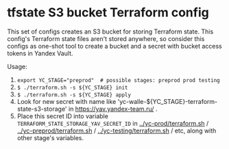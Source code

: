 # tfstate S3 bucket Terraform config

This set of configs creates an S3 bucket for storing Terraform state.
This config's Terraform state files aren't stored anywhere, so consider this configs as one-shot tool to create a bucket and a secret with bucket access tokens in Yandex Vault.

Usage:
1. `export YC_STAGE="preprod"  # possible stages: preprod prod testing`
2. `$ ./terraform.sh -s ${YC_STAGE} init`
3. `$ ./terraform.sh -s ${YC_STAGE} apply`
4. Look for new secret with name like 'yc-walle-${YC_STAGE}-terraform-state-s3-storage' in https://yav.yandex-team.ru/ .
5. Place this secret ID into variable `TERRAFORM_STATE_STORAGE_YAV_SECRET_ID` in [../yc-prod/terraform.sh](../yc-prod/terraform.sh) / [../yc-preprod/terraform.sh](../yc-preprod/terraform.sh) / [../yc-testing/terraform.sh](../yc-testing/terraform.sh) / etc, along with other stage's variables.
